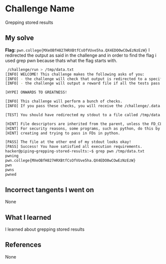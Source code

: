 # Challenge Name
Grepping stored results

## My solve
**Flag:** `pwn.college{MXeOBfH827HRXBtfCsOfVUve5ha.QX4EDO0wCOwEzNzEzW}`
I redirected the output as said in the challenge and in order to find the flag i used grep pwn because thats what the flag starts with.

```bash
 /challenge/run > /tmp/data.txt
[INFO] WELCOME! This challenge makes the following asks of you:
[INFO] - the challenge will check that output is redirected to a specific file path : /tmp/data.txt
[INFO] - the challenge will output a reward file if all the tests pass : /challenge/.data.txt

[HYPE] ONWARDS TO GREATNESS!

[INFO] This challenge will perform a bunch of checks.
[INFO] If you pass these checks, you will receive the /challenge/.data.txt file.

[TEST] You should have redirected my stdout to a file called /tmp/data.txt. Checking...

[HINT] File descriptors are inherited from the parent, unless the FD_CLOEXEC is set by the parent on the file descriptor.
[HINT] For security reasons, some programs, such as python, do this by default in certain cases. Be careful if you are
[HINT] creating and trying to pass in FDs in python.

[PASS] The file at the other end of my stdout looks okay!
[PASS] Success! You have satisfied all execution requirements.
hacker@piping~grepping-stored-results:~$ grep pwn /tmp/data.txt
pwning
pwn.college{MXeOBfH827HRXBtfCsOfVUve5ha.QX4EDO0wCOwEzNzEzW}
pwn
pwns
pwned

```
## Incorrect tangents I went on
None

## What I learned
I learned about grepping stored results

## References 
None
